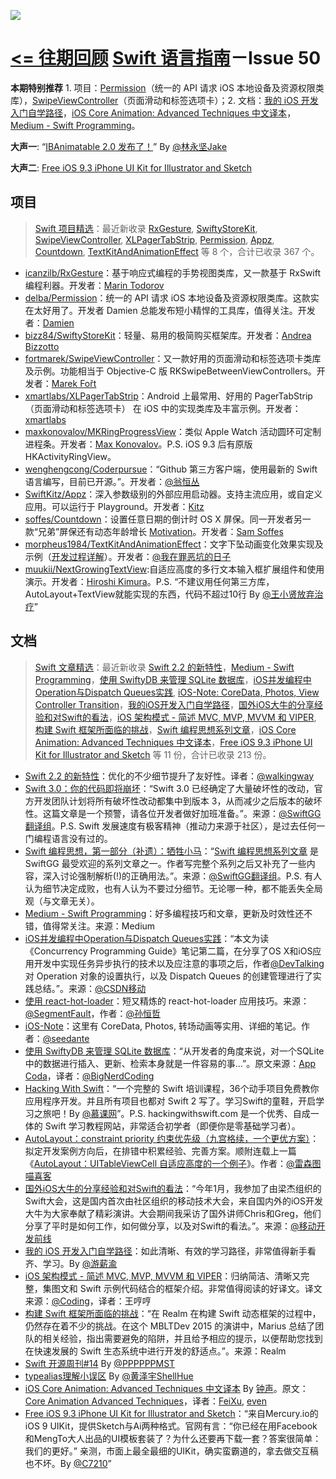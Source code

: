 ![](http://dulema.sinaapp.com/logo/sl-banner.png)

**[<= 往期回顾](https://github.com/ipader/SwiftGuide/blob/master/weekly/README.md)**
[Swift 语言指南](https://github.com/ipader/SwiftGuide)－Issue 50
===
**本期特别推荐** 1. 项目：[Permission](https://github.com/delba/Permission)（统一的 API 请求 iOS 本地设备及资源权限类库），[SwipeViewController](https://github.com/fortmarek/SwipeViewController)（页面滑动和标签选项卡）；2. 文档：[我的 iOS 开发入门自学路径](http://www.jianshu.com/p/4be17ec40cfc)，[iOS Core Animation: Advanced Techniques 中文译本](https://zsisme.gitbooks.io/ios-/content/)，[Medium - Swift Programming](https://medium.com/swift-programming)。

**大声一**: “[IBAnimatable 2.0 发布了！](https://github.com/JakeLin/IBAnimatable/releases)” By [@林永坚Jake](http://weibo.com/yongjianlin)

**大声二**: [Free iOS 9.3 iPhone UI Kit for Illustrator and Sketch](http://mercury.io/blog/free-ios-9-3-iphone-ui-kit-for-illustrator-and-sketch)

## 项目
> [Swift 项目精选](https://github.com/ipader/SwiftGuide/blob/master/Featured.md)：最近新收录 [RxGesture](https://github.com/icanzilb/RxGesture), [SwiftyStoreKit](https://github.com/bizz84/SwiftyStoreKit), [SwipeViewController](https://github.com/fortmarek/SwipeViewController), [XLPagerTabStrip](https://github.com/xmartlabs/XLPagerTabStrip), [Permission](https://github.com/delba/Permission), [Appz](https://github.com/SwiftKitz/Appz), [Countdown](https://github.com/soffes/Countdown), [TextKitAndAnimationEffect](https://github.com/morpheus1984/TextKitAndAnimationEffect) 等 8 个，合计已收录 367 个。


* [icanzilb/RxGesture](https://github.com/icanzilb/RxGesture)：基于响应式编程的手势视图类库，又一款基于 RxSwift 编程利器。开发者：[Marin Todorov](https://github.com/icanzilb)
* [delba/Permission](https://github.com/delba/Permission)：统一的 API 请求 iOS 本地设备及资源权限类库。这款实在太好用了。开发者 Damien 总能发布短小精悍的工具库，值得关注。开发者：[Damien](https://github.com/delba)
* [bizz84/SwiftyStoreKit](https://github.com/bizz84/SwiftyStoreKit)：轻量、易用的极简购买框架库。开发者：[Andrea Bizzotto](https://github.com/bizz84)
* [fortmarek/SwipeViewController](https://github.com/fortmarek/SwipeViewController)：又一款好用的页面滑动和标签选项卡类库及示例。功能相当于 Objective-C 版 RKSwipeBetweenViewControllers。开发者：[Marek Fořt](https://github.com/fortmarek)
* [xmartlabs/XLPagerTabStrip](https://github.com/xmartlabs/XLPagerTabStrip)：Android 上最常用、好用的 PagerTabStrip（页面滑动和标签选项卡） 在 iOS 中的实现类库及丰富示例。开发者：[xmartlabs](https://github.com/xmartlabs)
* [maxkonovalov/MKRingProgressView](https://github.com/maxkonovalov/MKRingProgressView)：类似 Apple Watch 活动圆环可定制进程条。开发者：[Max Konovalov](https://github.com/maxkonovalov)。P.S. iOS 9.3 后有原版 HKActivityRingView。
* [wenghengcong/Coderpursue](https://github.com/wenghengcong/Coderpursue)：“Github 第三方客户端，使用最新的 Swift 语言编写，目前已开源。”。开发者：[@翁恒丛](http://weibo.com/735929774)
* [SwiftKitz/Appz](https://github.com/SwiftKitz/Appz)：深入参数级别的外部应用启动器。支持主流应用，或自定义应用。可以运行于 Playground。开发者：[Kitz](https://github.com/SwiftKitz)
* [soffes/Countdown](https://github.com/soffes/Countdown)：设置任意日期的倒计时 OS X 屏保。同一开发者另一款“兄弟”屏保还有动态年龄增长 [Motivation](https://github.com/soffes/Motivation)。开发者：[Sam Soffes](https://github.com/soffes)
* [morpheus1984/TextKitAndAnimationEffect](https://github.com/morpheus1984/TextKitAndAnimationEffect)：文字下坠动画变化效果实现及示例（[开发过程详解](http://www.ismash.cn/post/ru-he-shi-xian-zi-ji-mei-shi-xian-guo-de-xu-qiu-zhi-wen-ben-dong-hua-pian)）。开发者：[@我在罪恶坑的日子](http://weibo.com/u/1660258615)
* [muukii/NextGrowingTextView](https://github.com/muukii/NextGrowingTextView):自适应高度的多行文本输入框扩展组件和使用演示。开发者：[Hiroshi Kimura](muukii/NextGrowingTextView)。P.S. “不建议用任何第三方库，AutoLayout+TextView就能实现的东西，代码不超过10行 By [@王小贤放弃治疗](http://weibo.com/weetom)”


## 文档
> [Swift 文章精选](https://github.com/ipader/SwiftGuide/blob/master/Featured-Articles.md)：最近新收录 [Swift 2.2 的新特性](http://swift.gg/2016/03/23/swift-22-new-features/)，[Medium - Swift Programming](https://medium.com/swift-programming)，[使用 SwiftyDB 来管理 SQLite 数据库](https://segmentfault.com/a/1190000004670954)，[iOS并发编程中Operation与Dispatch Queues实践](http://geek.csdn.net/news/detail/63001), [iOS-Note: CoreData, Photos, View Controller Transition](https://github.com/seedante/iOS-Note)，[我的iOS开发入门自学路径](http://www.jianshu.com/p/4be17ec40cfc)，[国外iOS大牛的分享经验和对Swift的看法](http://mp.weixin.qq.com/s?__biz=MzA3ODg4MDk0Ng==&mid=402947148&idx=1&sn=cd80fce3738d9d4b0037f38070b89c0f#rd)，[iOS 架构模式 - 简述 MVC, MVP, MVVM 和 VIPER](https://blog.coding.net/blog/ios-architecture-patterns), [构建 Swift 框架所面临的挑战](https://realm.io/cn/news/marius-rackwitz-challenges-building-swift-framework/)，[Swift 编程思想系列文章](http://swift.gg/tags/Crunchy-Development/)，[iOS Core Animation: Advanced Techniques 中文译本](https://zsisme.gitbooks.io/ios-/content/)，[Free iOS 9.3 iPhone UI Kit for Illustrator and Sketch](http://mercury.io/blog/free-ios-9-3-iphone-ui-kit-for-illustrator-and-sketch) 等 11 份，合计已收录 213 份。

* [Swift 2.2 的新特性](http://swift.gg/2016/03/23/swift-22-new-features/)：优化的不少细节提升了友好性。译者：[@walkingway](http://weibo.com/walkingway)
* [Swift 3.0：你的代码即将崩坏](http://swift.gg/2016/03/22/getting-ready-for-swift-to-stop-breaking-code/)：“Swift 3.0 已经确定了大量破坏性的改动，官方开发团队计划将所有破坏性改动都集中到版本 3，从而减少之后版本的破坏性。这篇文章是一个预警，请各位开发者做好加班准备。”。来源：[@SwiftGG翻译组](http://weibo.com/swiftguide)。P.S. Swift 发展速度有极客精神（推动力来源于社区），是过去任何一门编程语言没有过的。
* [Swift 编程思想，第一部分（补遗）：牺牲小马](http://swift.gg/2016/03/21/thinking-in-swift-1-addendum/)：“[Swift 编程思想系列文章](http://swift.gg/tags/Crunchy-Development/) 是 SwiftGG 最受欢迎的系列文章之一。作者写完整个系列之后又补充了一些内容，深入讨论强制解析(!)的正确用法。”。来源：[@SwiftGG翻译组](http://weibo.com/swiftguide)。P.S. 有人认为细节决定成败，也有人认为不要过分细节。无论哪一种，都不能丢失全局观（与文章无关）。
* [Medium - Swift Programming](https://medium.com/swift-programming)：好多编程技巧和文章，更新及时效性还不错，值得常关注。来源：Medium
* [iOS并发编程中Operation与Dispatch Queues实践](http://geek.csdn.net/news/detail/63001)：“本文为读《Concurrency Programming Guide》笔记第二篇，在分享了OS X和iOS应用开发中实现任务异步执行的技术以及应注意的事项之后，作者[@DevTalking](http://weibo.com/jacefu) 对 Operation 对象的设置执行，以及 Dispatch Queues 的创建管理进行了实践总结。”。来源：[@CSDN移动](http://weibo.com/csdnmobile)
* [使用 react-hot-loader](https://segmentfault.com/a/1190000004660311)：短又精炼的 react-hot-loader 应用技巧。来源：[@SegmentFault](http://weibo.com/segmentfault)，作者：[@孙恒哲](http://weibo.com/u/3025220401)
* [iOS-Note](https://github.com/seedante/iOS-Note)：这里有 CoreData, Photos, 转场动画等实用、详细的笔记。作者：[@seedante](http://weibo.com/u/1815689155)
* [使用 SwiftyDB 来管理 SQLite 数据库](https://segmentfault.com/a/1190000004670954)：“从开发者的角度来说，对一个SQLite中的数据进行插入、更新、检索本身就是一件容易的事...”。原文来源：[App Coda](http://www.appcoda.com/swiftydb/)，译者：[@BigNerdCoding](http://weibo.com/1314ddml)
* [Hacking With Swift](https://www.hackingwithswift.com)：“一个完整的 Swift 培训课程，36个动手项目免费教你应用程序开发。并且所有项目也都对 Swift 2 写了。学习Swift的童鞋，开启学习之旅吧！By [@慕课网](http://weibo.com/mukewang)”。P.S. hackingwithswift.com 是一个优秀、自成一体的 Swift 学习教程网站，非常适合初学者（即便你是零基础学习者）。
* [AutoLayout：constraint priority 约束优先级（九宫格续，一个更优方案）](https://segmentfault.com/a/1190000004650551)：拟定开发案例方向后，在排错中积累经验、完善方案。顺附连载上一篇《[AutoLayout：UITableViewCell 自适应高度的一个例子](http://cheng-kang.github.io/2016/03/19/AutoLayout：UITableViewCell%20自适应高度的一个例子/)》。作者：[@雷森图喵喜客](http://weibo.com/progrant)
* [国外iOS大牛的分享经验和对Swift的看法](http://mp.weixin.qq.com/s?__biz=MzA3ODg4MDk0Ng==&mid=402947148&idx=1&sn=cd80fce3738d9d4b0037f38070b89c0f#rd)：“今年1月，我参加了由梁杰组织的Swift大会，这是国内首次由社区组织的移动技术大会，来自国内外的iOS开发大牛为大家奉献了精彩演讲。大会期间我采访了国外讲师Chris和Greg，他们分享了平时是如何工作，如何做分享，以及对Swift的看法。”。来源：[@移动开发前线](http://weibo.com/bornmobile)
* [我的 iOS 开发入门自学路径](http://www.jianshu.com/p/4be17ec40cfc)：如此清晰、有效的学习路径，非常值得新手看齐、学习。By [@游薪渝](http://weibo.com/u/5639257977)
* [iOS 架构模式 - 简述 MVC, MVP, MVVM 和 VIPER](https://blog.coding.net/blog/ios-architecture-patterns)：归纳简洁、清晰又完整，集图文和 Swift 示例代码结合的框架介绍。非常值得阅读的好译文。译文来源：[@Coding](http://weibo.com/clouddevelopment)，译者：王哼哼
* [构建 Swift 框架所面临的挑战](https://realm.io/cn/news/marius-rackwitz-challenges-building-swift-framework/)：“在 Realm 在构建 Swift 动态框架的过程中，仍然存在着不少的挑战。在这个 MBLTDev 2015 的演讲中，Marius 总结了团队的相关经验，指出需要避免的陷阱，并且给予相应的提示，以便帮助您找到在快速发展的 Swift 生态系统中进行开发的舒适点。”。来源：Realm
* [Swift 开源周刊#14](http://www.jianshu.com/p/f31ec42120db) By [@PPPPPPMST](http://weibo.com/u/2085734687)
* [typealias理解小误区](http://shellhue.github.io/2016/03/26/typealias/) By [@黄泽宇ShellHue](http://weibo.com/u/5707174464)
* [iOS Core Animation: Advanced Techniques 中文译本](https://zsisme.gitbooks.io/ios-/content/) By [钟声](https://github.com/ZsIsMe)。原文：[Core Animation Advanced Techniques](http://www.amazon.com/iOS-Core-Animation-Advanced-Techniques-ebook/dp/B00EHJCORC/ref=sr_1_1?ie=UTF8&qid=1423192842&sr=8-1&keywords=Core+Animation+Advanced+Techniques)，译者：[FeiXu](https://github.com/AttackOnDobby), [even](https://github.com/evenluo/)
* [Free iOS 9.3 iPhone UI Kit for Illustrator and Sketch](http://mercury.io/blog/free-ios-9-3-iphone-ui-kit-for-illustrator-and-sketch)：“来自Mercury.io的iOS 9 UIKit，提供Sketch与Ai两种格式。官网有言：“你已经在用Facebook和MengTo大人出品的UI模板套装了？为什么还要再下载一套？答案很简单：我们的更好。” 亲测，市面上最全最细的UIKit，确实蛮霸道的，拿去做交互稿也不坏。By [@C7210](http://weibo.com/c7210)”
